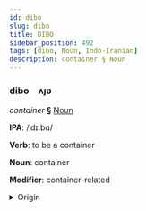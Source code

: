```yaml
---
id: dibo
slug: dibo
title: DIBO
sidebar_position: 492
tags: [dibo, Noun, Indo-Iranian]
description: container § Noun
---
```


### dibo&emsp;<span kind="abugida">ʌȷʋ</span>

*container* **§** [Noun](../../tags/Noun)

**IPA**: /ˈdɪ.bɑ/

**Verb**: to be a container

**Noun**: container

**Modifier**: container-related

<details>
    <summary>Origin</summary>
    Hindi डिब्बा ḍibbā [ˈɖɪbːa(ː)]<br/>
    <em>Indo-Iranian Language Family</em>
</details>